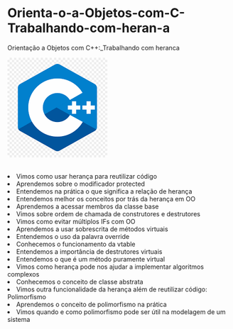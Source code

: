 # Orienta-o-a-Objetos-com-C-Trabalhando-com-heran-a
Orientação a Objetos com C++:_Trabalhando com heranca

<img src="https://github.com/marcospatton/C_plus_plus_Introducao_-a_-linguagem_e_STL/blob/main/c.png"></a>
<br><br>

<li>Vimos como usar herança para reutilizar código
<li>Aprendemos sobre o modificador protected
<li>Entendemos na prática o que significa a relação de herança
<li>Entendemos melhor os conceitos por trás da herança em OO
<li>Aprendemos a acessar membros da classe base
<li>Vimos sobre ordem de chamada de construtores e destrutores
<li>Vimos como evitar múltiplos IFs com OO
<li>Aprendemos a usar sobrescrita de métodos virtuais
<li>Entendemos o uso da palavra override
<li>Conhecemos o funcionamento da vtable
<li>Entendemos a importância de destrutores virtuais
<li>Entendemos o que é um método puramente virtual
<li>Vimos como herança pode nos ajudar a implementar algoritmos complexos
<li>Conhecemos o conceito de classe abstrata
<li>Vimos outra funcionalidade da herança além de reutilizar código: Polimorfismo
<li>Aprendemos o conceito de polimorfismo na prática
<li>Vimos quando e como polimorfismo pode ser útil na modelagem de um sistema
